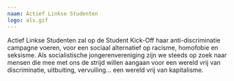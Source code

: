 ```yaml
---
naam: Actief Linkse Studenten
logo: als.gif
---
```

Actief Linkse Studenten zal op de Student Kick-Off haar anti-discriminatie campagne voeren, voor een sociaal alternatief op racisme, homofobie en seksisme. Als socialistische jongerenvereniging zijn we steeds op zoek naar mensen die mee met ons de strijd willen aangaan voor een wereld vrij van discriminatie, uitbuiting, vervuiling... een wereld vrij van kapitalisme.
